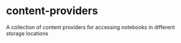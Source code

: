 # content-providers
A collection of content providers for accessing notebooks in different storage locations
